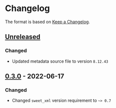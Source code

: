 # Changelog

The format is based on [Keep a Changelog](https://keepachangelog.com/en/1.0.0/).

## [Unreleased]

### Changed

- Updated metadata source file to version `8.12.43`

## [0.3.0] - 2022-06-17

### Changed

- Changed `sweet_xml` version requirement to `~> 0.7`

[unreleased]: https://github.com/ex-phone-number/ex_phone_number/compare/v0.3.0...HEAD
[0.3.0]: https://github.com/ex-phone-number/ex_phone_number/compare/v0.2.1...v0.3.0
